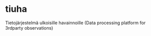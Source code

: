 # tiuha
Tietojärjestelmä ulkoisille havainnoille (Data processing platform for 3rdparty observations)

